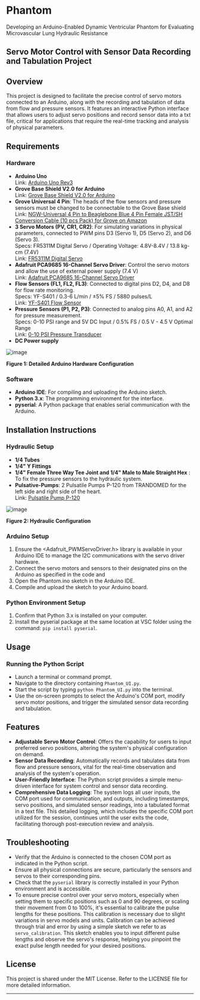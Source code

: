 # Phantom
Developing an Arduino-Enabled Dynamic Ventricular Phantom for Evaluating Microvascular Lung Hydraulic Resistance

## Servo Motor Control with Sensor Data Recording and Tabulation Project

## Overview
This project is designed to facilitate the precise control of servo motors connected to an Arduino, along with the recording and tabulation of data from flow and pressure sensors. It features an interactive Python interface that allows users to adjust servo positions and record sensor data into a txt file, critical for applications that require the real-time tracking and analysis of physical parameters.

## Requirements

### Hardware
- **Arduino Uno**  
  Link: [Arduino Uno Rev3](https://store-usa.arduino.cc/products/arduino-uno-rev3?queryID=undefined&selectedStore=us)
- **Grove Base Shield V2.0 for Arduino**  
  Link: [Grove Base Shield V2.0 for Arduino](https://store-usa.arduino.cc/products/grove-base-shield-v2-0-for-arduino)
- **Grove Universal 4 Pin**: The heads of the flow sensors and pressure sensors must be changed to be connectable to the Grove Base shield  
  Link: [NGW-Universal 4 Pin to Beaglebone Blue 4 Pin Female JST/SH Conversion Cable (10 pcs Pack) for Grove on Amazon](#) 
- **3 Servo Motors (PV, CR1, CR2)**: For simulating variations in physical parameters, connected to PWM pins D3 (Servo 1), D5 (Servo 2), and D6 (Servo 3).  
  Specs: FR5311M Digital Servo / Operating Voltage: 4.8V-8.4V / 13.8 kg-cm (7.4V)  
  Link: [FR5311M Digital Servo](https://abra-electronics.com/sensors/sensors-liquid-flow/sen0216-gravity-digital-water-flow-sensor-for-arduino-1-8.html)
- **Adafruit PCA9685 16-Channel Servo Driver**: Control the servo motors and allow the use of external power supply (7.4 V)  
  Link: [Adafruit PCA9685 16-Channel Servo Driver](https://www.adafruit.com/product/815)
- **Flow Sensors (FL1, FL2, FL3)**: Connected to digital pins D2, D4, and D8 for flow rate monitoring.  
  Specs: YF-S401 / 0.3-6 L/min / ±5% FS / 5880 pulses/L   
  Link: [YF-S401 Flow Sensor](https://abra-electronics.com/sensors/sensors-liquid-flow/sen0216-gravity-digital-water-flow-sensor-for-arduino-1-8.html)
- **Pressure Sensors (P1, P2, P3)**: Connected to analog pins A0, A1, and A2 for pressure measurement.  
  Specs: 0-10 PSI range and 5V DC Input / 0.5% FS / 0.5 V - 4.5 V Optimal Range  
  Link: [0-10 PSI Pressure Transducer](https://snapklik.com/en-ca/product/pressure-transducer-stainless-pressure-transducer-5-psi-pressure-transducer-sensor-10-psi-steel-pressure-sender-sensor-g1-4-for-oil-tank-gas-tank-and-tank-0-10psi-0-10psi/0P2P4PL7318L5)
- **DC Power supply**
  
![image](https://github.com/Fredmichll/Phantom/assets/149977886/fe1bf998-b674-4a97-bbc9-5824daf53194)

**Figure 1: Detailed Arduino Hardware Configuration**

### Software
- **Arduino IDE**: For compiling and uploading the Arduino sketch.
- **Python 3.x**: The programming environment for the interface.
- **pyserial**: A Python package that enables serial communication with the Arduino.
  
## Installation Instructions

### Hydraulic Setup
- **1/4 Tubes**
- **1/4" Y Fittings**
- **1/4" Female Three Way Tee Joint and 1/4" Male to Male Straight Hex** : To fix the pressure sensors to the hydraulic system.
- **Pulsative-Pumps**: 2 Pulsatile Pumps P-120 from TRANDOMED for the left side and right side of the heart.  
  Link: [Pulsatile Pump P-120](https://www.trando-med.com/pulsatile-pump/top-selling-pumps/pulsatile-pump-p-120-for-driving-vascular.html)

![image](https://github.com/Fredmichll/Phantom/assets/149977886/ca6718d9-69b5-4a1f-8225-fc4590b9d5d3)

**Figure 2: Hydraulic Configuration**

### Arduino Setup
1. Ensure the <Adafruit_PWMServoDriver.h> library is available in your Arduino IDE to manage the I2C communications with the servo driver hardware.
2. Connect the servo motors and sensors to their designated pins on the Arduino as specified in the code and 
3. Open the Phantom.ino sketch in the Arduino IDE.
4. Compile and upload the sketch to your Arduino board.
   
### Python Environment Setup
1. Confirm that Python 3.x is installed on your computer.
2. Install the pyserial package at the same location at VSC folder using the command: `pip install pyserial`.

## Usage

### Running the Python Script
- Launch a terminal or command prompt.
- Navigate to the directory containing `Phantom_UI.py`.
- Start the script by typing `python Phantom_UI.py` into the terminal.
- Use the on-screen prompts to select the Arduino's COM port, modify servo motor positions, and trigger the simulated sensor data recording and tabulation.

## Features
- **Adjustable Servo Motor Control**: Offers the capability for users to input preferred servo positions, altering the system's physical configuration on demand.
- **Sensor Data Recording**: Automatically records and tabulates data from flow and pressure sensors, vital for the real-time observation and analysis of the system's operation.
- **User-Friendly Interface**: The Python script provides a simple menu-driven interface for system control and sensor data recording.
- **Comprehensive Data Logging**: The system logs all user inputs, the COM port used for communication, and outputs, including timestamps, servo positions, and simulated sensor readings, into a tabulated format in a text file. This detailed logging, which includes the specific COM port utilized for the session, continues until the user exits the code, facilitating thorough post-execution review and analysis.
  
## Troubleshooting
- Verify that the Arduino is connected to the chosen COM port as indicated in the Python script.
- Ensure all physical connections are secure, particularly the sensors and servos to their corresponding pins.
- Check that the `pyserial` library is correctly installed in your Python environment and is accessible.
- To ensure precise control over your servo motors, especially when setting them to specific positions such as 0 and 90 degrees, or scaling their movement from 0 to 100%, it's essential to calibrate the pulse lengths for these positions. This calibration is necessary due to slight variations in servo models and units. Calibration can be achieved through trial and error by using a simple sketch we refer to as `servo_calibration`. This sketch enables you to input different pulse lengths and observe the servo's response, helping you pinpoint the exact pulse length needed for your desired positions.

## License
This project is shared under the MIT License. Refer to the LICENSE file for more detailed information.

---

